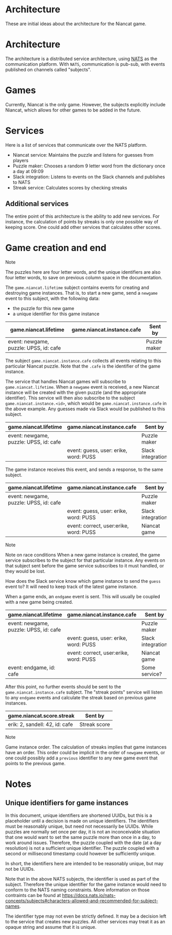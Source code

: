 Architecture
============
These are initial ideas about the architecture for the Niancat game.

# Architecture
The architecture is a distributed service architecture, using [NATS](https://nats.io) as the
communication platform. With `NATS`, communication is pub-sub, with events published on
channels called "subjects".

# Games
Currently, Niancat is the only game. However, the subjects explicitly include Niancat,
which allows for other games to be added in the future.

# Services
Here is a list of services that communicate over the NATS platform.

- Niancat service: Maintains the puzzle and listens for guesses from players
- Puzzle maker: Chooses a random 9 letter word from the dictionary once a day at 09:09
- Slack integration: Listens to events on the Slack channels and publishes to NATS
- Streak service: Calculates scores by checking streaks

## Additional services
The entire point of this architecture is the ability to add new services. For instance,
the calculation of points by streaks is only one possible way of keeping score. One could
add other services that calculates other scores.

# Game creation and end
> [!note]
> The puzzles here are four letter words, and the unique identifiers are also four letter words,
> to save on previous column space in the documentation.

The `game.niancat.lifetime` subject contains events for creating and destroying game instances.
That is, to start a new game, send a `newgame` event to this subject, with the following
data:

- the puzzle for this new game
- a unique identifier for this game instance

| game.niancat.lifetime                  | game.niancat.instance.cafe | Sent by      |
|----------------------------------------|----------------------------|--------------|
| event: newgame, puzzle: UPSS, id: cafe |                            | Puzzle maker |

The subject `game.niancat.instance.cafe` collects all events relating to this particular Niancat puzzle.
Note that the `.cafe` is the identifier of the game instance.

The service that handles Niancat games will subscribe to `game.niancat.lifetime`. When a `newgame` event
is received, a new Niancat instance will be created with the given puzzle (and the appropriate identifier).
This service will then also subscribe to the subject `game.niancat.instance.<id>`, which would be
`game.niancat.instance.cafe` in the above example. Any guesses made via Slack would be published to
this subject.

| game.niancat.lifetime                  | game.niancat.instance.cafe            | Sent by           |
|----------------------------------------|---------------------------------------|-------------------|
| event: newgame, puzzle: UPSS, id: cafe |                                       | Puzzle maker      |
|                                        | event: guess, user: erike, word: PUSS | Slack integration |

The game instance receives this event, and sends a response, to the same subject.

| game.niancat.lifetime                  | game.niancat.instance.cafe             | Sent by           |
|----------------------------------------|----------------------------------------|-------------------|
| event: newgame, puzzle: UPSS, id: cafe |                                        | Puzzle maker      |
|                                        | event: guess, user: erike, word: PUSS  | Slack integration |
|                                        | event: correct, user:erike, word: PUSS | Niancat game      |

> [!NOTE]
> Note on race conditions
> When a new game instance is created, the game service subscribes to the subject for that
> particular instance. Any events on that subject sent before the game service subscribes to it must
> handled, or they would be lost.

How does the Slack service know which game instance to send the `guess` event to? It will need to
keep track of the latest game instance.

When a game ends, an `endgame` event is sent. This will usually be coupled with a new game being created.

| game.niancat.lifetime                  | game.niancat.instance.cafe             | Sent by           |
|----------------------------------------|----------------------------------------|-------------------|
| event: newgame, puzzle: UPSS, id: cafe |                                        | Puzzle maker      |
|                                        | event: guess, user: erike, word: PUSS  | Slack integration |
|                                        | event: correct, user:erike, word: PUSS | Niancat game      |
| event: endgame, id: cafe               |                                        | Some service?     |

After this point, no further events should be sent to the `game.niancat.instance.cafe` subject.
The "streak points" service will listen to any `endgame` events and calculate the streak based on
previous game instances.

| game.niancat.score.streak           | Sent by      |
|-------------------------------------|--------------|
| erik: 2, sandell: 42, id: cafe      | Streak score |

> [!NOTE]
> Game instance order. The calculation of streaks implies that game instances have an order. This
> order could be implicit in the order of `newgame` events, or one could possibly add a `previous`
> identifier to any new game event that points to the previous game.

# Notes
## Unique identifiers for game instances
In this document, unique identifiers are shortened UUIDs, but this is a placeholder until a decision
is made on unique identifiers. The identifiers must be reasonably unique, but need not necessarily be
UUIDs. While puzzles are normally set once per day, it is not an inconceivable situation that one
would want to set the same puzzle more than once in a day, to work around issues. Therefore, the
puzzle coupled with the date (at a day resolution) is not a sufficient unique identifier. The puzzle
coupled with a second or millisecond timestamp could however be sufficiently unique.

In short, the identifiers here are intended to be reasonably unique, but may not be UUIDs.

Note that in the above NATS subjects, the identifier is used as part of the subject. Therefore the
unique identifier for the game instance would need to conform to the NATS naming constraints.
More information on those contraints can be found at
https://docs.nats.io/nats-concepts/subjects#characters-allowed-and-recommended-for-subject-names.

The identifier type may not even be strictly defined. It may be a decision left to the service
that creates new puzzles. All other services may treat it as an opaque string and assume that
it is unique.